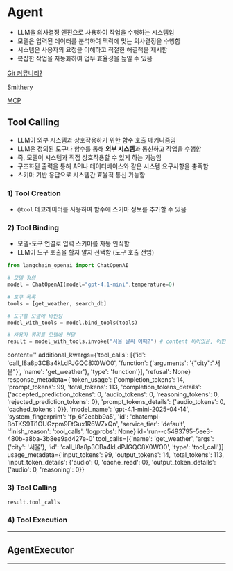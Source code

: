 # Agent

- LLM을 의사결정 엔진으로 사용하여 작업을 수행하는 시스템임
- 모델은 입력된 데이터를 분석하여 맥락에 맞는 의사결정을 수행함
- 시스템은 사용자의 요청을 이해하고 적절한 해결책을 제시함
- 복잡한 작업을 자동화하여 업무 효율성을 높일 수 있음



[Git 커뮤니티?](https://github.com/modelcontextprotocol/servers?tab=readme-ov-file#%EF%B8%8F-official-integrations)

[Smithery](https://smithery.ai/)

[MCP](https://modelcontextprotocol.io/introduction)


## Tool Calling

- LLM이 외부 시스템과 상호작용하기 위한 함수 호출 매커니즘임
- LLM은 정의된 도구나 함수를 통해 **외부 시스템**과 통신하고 작업을 수행함
- 즉, 모델이 시스템과 직접 상호작용할 수 있게 하는 기능임
- 구조화된 출력을 통해 API나 데이터베이스와 같은 시스템 요구사항을 충족함
- 스키마 기반 응답으로 시스템간 효율적 통신 가능함

### 1\) Tool Creation

- `@tool` 데코레이터를 사용하여 함수에 스키마 정보를 추가할 수 있음

### 2\) Tool Binding

- 모델-도구 연결로 입력 스키마를 자동 인식함
- LLM이 도구 호출을 할지 말지 선택함 (도구 호출 전임)


```python
from langchain_openai import ChatOpenAI

# 모델 정의
model = ChatOpenAI(model="gpt-4.1-mini",temperature=0)

# 도구 목록
tools = [get_weather, search_db]

# 도구를 모델에 바인딩
model_with_tools = model.bind_tools(tools)

# 사용자 쿼리를 모델에 전달
result = model_with_tools.invoke("서울 날씨 어때?") # content 비어있음, 어떤 함수를 호출할지만 정함

```

content='' additional_kwargs={'tool_calls': [{'id': 'call_l8a8p3CBa4kLdPJGQC8X0WO0', 'function': {'arguments': '{"city":"서울"}', 'name': 'get_weather'}, 'type': 'function'}], 'refusal': None} response_metadata={'token_usage': {'completion_tokens': 14, 'prompt_tokens': 99, 'total_tokens': 113, 'completion_tokens_details': {'accepted_prediction_tokens': 0, 'audio_tokens': 0, 'reasoning_tokens': 0, 'rejected_prediction_tokens': 0}, 'prompt_tokens_details': {'audio_tokens': 0, 'cached_tokens': 0}}, 'model_name': 'gpt-4.1-mini-2025-04-14', 'system_fingerprint': 'fp_6f2eabb9a5', 'id': 'chatcmpl-BoTKS9Ti1OUGzpm9FtGux1R6WZxQn', 'service_tier': 'default', 'finish_reason': 'tool_calls', 'logprobs': None} id='run--c5493795-5ee3-480b-a8ba-3b8ee9ad427e-0' tool_calls=[{'name': 'get_weather', 'args': {'city': '서울'}, 'id': 'call_l8a8p3CBa4kLdPJGQC8X0WO0', 'type': 'tool_call'}] usage_metadata={'input_tokens': 99, 'output_tokens': 14, 'total_tokens': 113, 'input_token_details': {'audio': 0, 'cache_read': 0}, 'output_token_details': {'audio': 0, 'reasoning': 0}}

### 3\) Tool Calling

```python
result.tool_calls
```

### 4\) Tool Execution

---

## AgentExecutor


---


